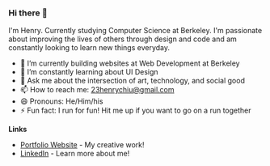 ### Hi there 👋

I'm Henry. Currently studying Computer Science at Berkeley. I'm passionate about improving the lives of others through design and code and am constantly looking to learn new things everyday.

- 🔭 I’m currently building websites at Web Development at Berkeley
- 🌱 I’m constantly learning about UI Design
- 💬 Ask me about the intersection of art, technology, and social good
- 📫 How to reach me: 23henrychiu@gmail.com
- 😄 Pronouns: He/Him/his
- ⚡ Fun fact: I run for fun! Hit me up if you want to go on a run together

**Links**
- [Portfolio Website](http://henrychiu.me/) - My creative work!
- [LinkedIn](https://www.linkedin.com/in/henryychiu/) - Learn more about me!
